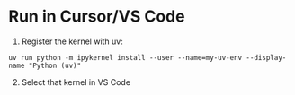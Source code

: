 # Run in Cursor/VS Code


1. Register the kernel with uv:

```
uv run python -m ipykernel install --user --name=my-uv-env --display-name "Python (uv)"
```

2. Select that kernel in VS Code